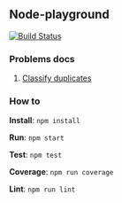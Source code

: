 ## Node-playground

[![Build Status](https://travis-ci.com/marco-fp/node-playground.svg?branch=master)](https://travis-ci.com/marco-fp/node-playground)

### Problems docs

1. [Classify duplicates](./docs/classify_duplicates.md)

### How to

__Install__: `npm install`  

__Run__: `npm start`  

__Test__: `npm test`  

__Coverage__: `npm run coverage`

__Lint__: `npm run lint`
